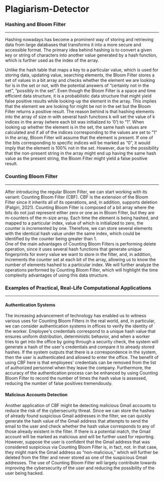 # Plagiarism-Detector

### Hashing and Bloom Filter
--------------------------------------------------
Hashing nowadays has become a prominent way of storing and retrieving data from large databases that transforms it into a more secure and accessible format. The primary idea behind hashing is to convert a given key or string of characters into another value generated by a hash function, which is further used as the index of the array. 

Unlike the hash table that maps a key to a particular value, which is used for storing data, updating value, searching elements, the Bloom Filter stores a set of values in a bit array and checks whether the element we are looking for is in the set or not, with the potential answers of “certainly not in the set”, “possibly in the set”. Even though the Bloom Filter is a space and time efficient data structure, it is a probabilistic data structure that might yield false positive results while looking-up the element in the array. This implies that the element we are looking for might be not in the set but the Bloom Filter returns a positive result. 
The reason behind is that hashing elements into the array of size m with several hash functions k will set the value of k indices in the array (where each bit was initialized to ‘0’) to “1”. When looking up whether the element is in the set, the same hash values are calculated and if all of the indices corresponding to the values are set to “1” in the array, Bloom Filter will assume that the element is present. If one of the bits corresponding to specific indices will be marked as “0”, it would imply that the element is 100% not in the set. However, due to the possibility that the non-present string in the array might end up having the same hash value as the present string, the Bloom Filter might yield a false positive result. 

### Counting Bloom Filter 
-------------------------------------------------


After introducing the regular Bloom Filter, we can start working with its variant: Counting Bloom Filter (CBF). CBF is the extension of the Bloom Filter since it inherits all of its operations, and, in addition, supports deletion (Patgiri, 2021). Counting Bloom Filter is composed of a bit array where the bits do not just represent either zero or one as in Bloom Filter, but they are m-counters of the m-size array. Each time the element is being hashed, and mapped to a particular index, value of which is initialized to zero, the counter is incremented by one. Therefore, we can store several elements with the identical hash value under the same index, which could be identified by the counter being greater than 1.   
One of the main advantages of Counting Bloom Filters is performing delete operation, since it uses several hash functions that generate unique fingerprints for every value we want to store in the filter, and, in addition, increments the counter set at each bit of the array, allowing us to know the number of elements hashed to a particular index.  We will further analyze the operations performed by Counting Bloom Filter, which will highlight the time complexity advantages of using this data structure. 

###  Examples of Practical, Real-Life Computational Applications
---------------------------------------------------

#### Authentication Systems

The increasing advancement of technology has enabled us to witness various uses for Counting Bloom Filters in the real world, and, in particular, we can consider authentication systems in offices to verify the identity of the worker. Employee's credentials correspond to a unique hash value that ensures uniform distribution, deterministic behavior, and when a worker tries to get into the office by going through a security check, the system will generate a hash of the user's credentials and compare it to already stored hashes. If the system outputs that there is a correspondence in the system, then the user is authenticated and allowed to enter the office. The benefit of using CBF here is that employees' credentials can be removed from the list of authorized personnel when they leave the company. Furthermore, the accuracy of the authentication process can be enhanced by using Counting Bloom Filter to record the number of times the hash value is assessed, reducing the number of false positives tremendously. 

#### Malicious Accounts Detection 
Another application of CBF might be detecting malicious Gmail accounts to reduce the risk of the cybersecurity threat. Since we can store the hashes of already found suspicious Gmail addresses in the filter, we can quickly generate the hash value of the Gmail address that attempts to send the email to the user and check whether the hash value corresponds to any of those already existent in the filter. If there is a potential match, the Gmail account will be marked as malicious and will be further used for reporting. However, suppose the user is confident that the Gmail address that was considered suspicious via Counting Bloom Filter is, in fact, not. In that case, they might mark the Gmail address as “non-malicious,” which will further be deleted from the filter and never stored as one of the suspicious Gmail addresses. The use of Counting Bloom Filter will largely contribute towards improving the cybersecurity of the user and reducing the possibility of the user being hacked. 

